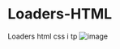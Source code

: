 # Loaders-HTML
Loaders html css i tp
![image](https://github.com/DrQwerciaks/Loaders-HTML/assets/77661984/b7361fd8-4642-40f0-8485-5250dd9ad333)
